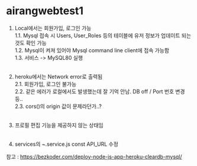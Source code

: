 # airangwebtest1

1. Local에서는 회원가입, 로그인 가능 <br>
1.1. Mysql 접속 시 Users, User_Roles 등의 테이블에 유저 정보가 업데이트 되는 것도 확인 가능 <br>
1.2. Mysql이 켜져 있어야 Mysql command line client에 접속 가능함 <br>
1.3. 서비스 -> MySQL80 실행 <br><br>

2. heroku에서는 Network error로 출력됨 <br>
2.1. 회원가입, 로그인 불가능 <br>
2.2. 같은 에러가 로컬에서도 발생했는데 잘 기억 안남. DB off / Port 번호 변경 등..  <br>
2.3. cors()의 origin 값이 문제라던가..? <br><br>


3. 프로필 편집 기능을 제공하지 않는 상태임 <br><br>

4. services의 ~.service.js const API_URL 수정

참고 : https://bezkoder.com/deploy-node-js-app-heroku-cleardb-mysql/
